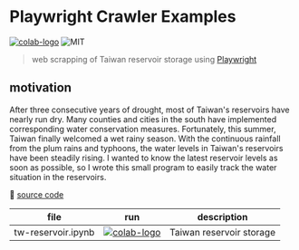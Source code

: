 # Playwright Crawler Examples

[![colab-logo]][tw-reservoir] ![MIT]

> web scrapping of Taiwan reservoir storage using [Playwright](https://playwright.dev/python/)

## motivation

After three consecutive years of drought, most of Taiwan's reservoirs have nearly run dry. Many counties and cities in the south have implemented corresponding water conservation measures. Fortunately, this summer, Taiwan finally welcomed a wet rainy season. With the continuous rainfall from the plum rains and typhoons, the water levels in Taiwan's reservoirs have been steadily rising. I wanted to know the latest reservoir levels as soon as possible, so I wrote this small program to easily track the water situation in the reservoirs.

🔗 [source code]

| file               |              run              | description              |
| ------------------ | :---------------------------: | ------------------------ |
| tw-reservoir.ipynb | [![colab-logo]][tw-reservoir] | Taiwan reservoir storage |

[colab-logo]: https://colab.research.google.com/assets/colab-badge.svg
[tw-reservoir]: https://colab.research.google.com/github/hoishing/playwright-crawler/blob/main/tw-reservoir.ipynb
[source code]: https://github.com/hoishing/playwright-crawler
[MIT]: https://img.shields.io/github/license/hoishing/playwright-crawler
